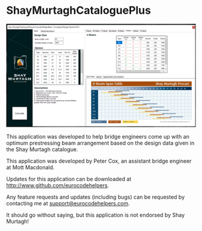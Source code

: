 # ShayMurtaghCataloguePlus

![Screenshot of Program](https://github.com/EurocodeHelpers/ShayMurtaghCataloguePlus/blob/master/Other/PromoScreenshot.png)

This application was developed to help bridge 
engineers come up with an optimum prestressing 
beam arrangement based on the design data given 
in the Shay Murtagh catalogue. 

This application was developed by Peter Cox, 
an assistant bridge engineer at Mott Macdonald. 

Updates for this application can be downloaded 
at http://www.github.com/eurocodehelpers. 

Any feature requests and updates (including 
bugs) can be requested by contacting me at 
support@eurocodehelpers.com. 

It should go without saying, but this application 
is not endorsed by Shay Murtagh!

